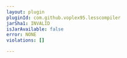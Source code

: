 ```yaml
---
layout: plugin
pluginId: com.github.voplex95.lesscompiler
jarSha1: INVALID
isJarAvailable: false
error: NONE
violations: []

---
```


